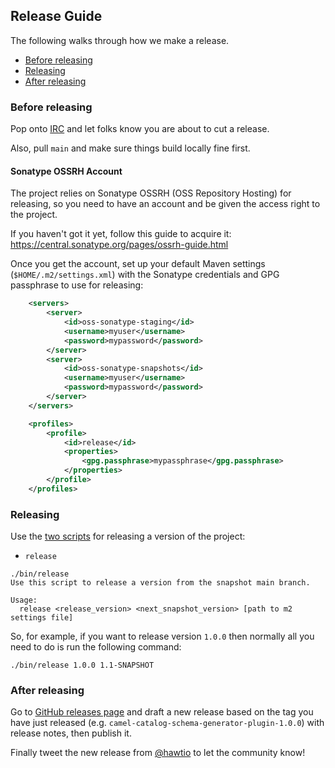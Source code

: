 ## Release Guide

The following walks through how we make a release.

- [Before releasing](#before-releasing)
- [Releasing](#releasing)
- [After releasing](#after-releasing)

### Before releasing

Pop onto [IRC](https://hawt.io/community/) and let folks know you are about to cut a release.

Also, pull `main` and make sure things build locally fine first.

#### Sonatype OSSRH Account

The project relies on Sonatype OSSRH (OSS Repository Hosting) for releasing, so you need to have an account and be given the access right to the project.

If you haven't got it yet, follow this guide to acquire it:
https://central.sonatype.org/pages/ossrh-guide.html

Once you get the account, set up your default Maven settings (`$HOME/.m2/settings.xml`) with the Sonatype credentials and GPG passphrase to use for releasing:

```xml
    <servers>
        <server>
            <id>oss-sonatype-staging</id>
            <username>myuser</username>
            <password>mypassword</password>
        </server>
        <server>
            <id>oss-sonatype-snapshots</id>
            <username>myuser</username>
            <password>mypassword</password>
        </server>
    </servers>

    <profiles>
        <profile>
            <id>release</id>
            <properties>
                <gpg.passphrase>mypassphrase</gpg.passphrase>
            </properties>
        </profile>
    </profiles>
```

### Releasing

Use the [two scripts](bin/) for releasing a version of the project:

* `release`
```
./bin/release
Use this script to release a version from the snapshot main branch.

Usage:
  release <release_version> <next_snapshot_version> [path to m2 settings file]
```

So, for example, if you want to release version `1.0.0` then normally all you need to do is run the following command:
```
./bin/release 1.0.0 1.1-SNAPSHOT
```

### After releasing

Go to [GitHub releases page](https://github.com/hawtio/camel-catalog-schema-generator-plugin/releases) and draft a new release based on the tag you have just released (e.g. `camel-catalog-schema-generator-plugin-1.0.0`) with release notes, then publish it.

Finally tweet the new release from [@hawtio](https://twitter.com/hawtio) to let the community know!
